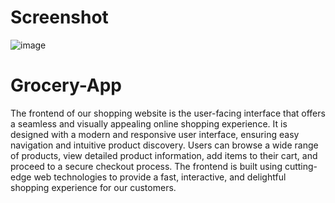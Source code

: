# Screenshot
![image](https://github.com/PriyamKumarGhosh/Grocery-Shopping-Website/assets/102907540/71e2fd0d-38dd-46b0-b3bd-75a7f7dd3d6c)


# Grocery-App

The frontend of our shopping website is the user-facing interface that offers a seamless and visually appealing online shopping experience. It is designed with a modern and responsive user interface, ensuring easy navigation and intuitive product discovery. Users can browse a wide range of products, view detailed product information, add items to their cart, and proceed to a secure checkout process. The frontend is built using cutting-edge web technologies to provide a fast, interactive, and delightful shopping experience for our customers.
